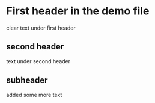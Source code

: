 # First header in the demo file 
clear text under first header 

## second header 
 text under second header 


## subheader 

added some more text 